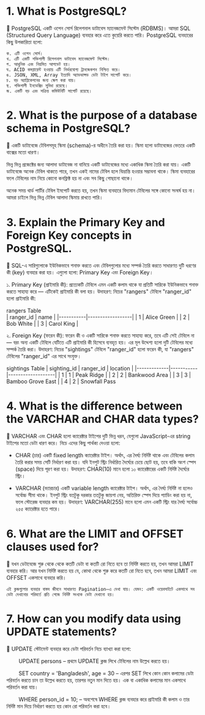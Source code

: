 


# 1. What is PostgreSQL?
🐆 PostgreSQL একটি ওপেন সোর্স রিলেশনাল ডাটাবেস ম্যানেজমেন্ট সিস্টেম (RDBMS)। আমরা SQL (Structured Query Language) ব্যবহার করে এতে কুয়েরি করতে পারি। PostgreSQL ব্যবহারের কিছু উপকারিতা হলো:

    ক. এটি ওপেন সোর্স।
    খ. এটি একটি শক্তিশালী রিলেশনাল ডাটাবেস ম্যানেজমেন্ট সিস্টেম।
    গ. আধুনিক এবং নিয়মিত আপডেট হয়।
    ঘ. ACID কমপ্লায়েন্ট হওয়ায় এটি নির্ভরযোগ্য ট্রানজেকশন নিশ্চিত করে।
    ঙ. JSON, XML, Array ইত্যাদি অ্যাডভান্সড ডেটা টাইপ সাপোর্ট করে।
    চ. বড় অ্যাপ্লিকেশনের জন্য স্কেল করা যায়।
    ছ. শক্তিশালী ইনডেক্সিং সুবিধা রয়েছে।
    জ. একটি বড় এবং সক্রিয় কমিউনিটি সাপোর্ট রয়েছে।

# 2. What is the purpose of a database schema in PostgreSQL?
🐆 একটি ডাটাবেজে টেবিলসমূহ স্কিমা (schema)-র অধীনে তৈরি করা হয়।
স্কিমা হলো ডাটাবেজের ভেতরে একটি বাক্সের মতো ধারণা।

ভিন্ন ভিন্ন প্রজেক্টের জন্য আলাদা ডাটাবেজ না বানিয়ে একটি ডাটাবেজের মধ্যে একাধিক স্কিমা তৈরি করা যায়।
একটি ডাটাবেজে অনেক টেবিল থাকতে পারে, তখন একই নামের টেবিল হলে বিভ্রান্তি হওয়ার সম্ভাবনা থাকে।
স্কিমা ব্যবহারের ফলে টেবিলের নাম নিয়ে কোনো কনফ্লিক্ট হয় না এবং সব কিছু গোছানো থাকে।

অনেক সময় থার্ড পার্টির টেবিল ইমপোর্ট করতে হয়, তখন স্কিমা ব্যবহারে বিদ্যমান টেবিলের সঙ্গে কোনো সংঘর্ষ হয় না।
আমরা চাইলে ভিন্ন ভিন্ন টেবিল আলাদা স্কিমায় রাখতে পারি।

# 3. Explain the Primary Key and Foreign Key concepts in PostgreSQL.
🐆 SQL-এ সারিগুলোকে ইউনিকভাবে শনাক্ত করতে এবং টেবিলগুলোর মধ্যে সম্পর্ক তৈরি করতে সাধারণত দুটি ধরণের কী (key) ব্যবহার করা হয়। এগুলো হলো: Primary Key এবং Foreign Key।

১. Primary Key (প্রাইমারি কী): প্রত্যেকটি টেবিলে এমন একটি কলাম থাকে যা প্রতিটি সারিকে ইউনিকভাবে শনাক্ত করতে সাহায্য করে — এটিকেই প্রাইমারি কী বলা হয়। 
    উদাহরণ: নিচের "rangers" টেবিলে "ranger_id" হলো প্রাইমারি কী:

rangers Table                          
| ranger_id | name             | 
|-----------|------------------|
| 1         | Alice Green      | 
| 2         | Bob White        | 
| 3         | Carol King       | 

২. Foreign Key (ফরেন কী): ফরেন কী ও একটি সারিকে শনাক্ত করতে সাহায্য করে, তবে এটি সেই টেবিলে না — বরং অন্য একটি টেবিলে যেটিতে এটি প্রাইমারি কী হিসেবে ব্যবহৃত হয়। এর মূল উদ্দেশ্য হলো দুটি টেবিলের মধ্যে সম্পর্ক তৈরি করা। 
    উদাহরণ: নিচের "sightings" টেবিলে "ranger_id" হলো ফরেন কী, যা "rangers" টেবিলের "ranger_id" এর সাথে সংযুক্ত।

sightings Table
| sighting_id | ranger_id | location          | 
|-------------|-----------|-------------------|
| 1           | 1         | Peak Ridge        | 
| 2           | 2         | Bankwood Area     | 
| 3           | 3         | Bamboo Grove East | 
| 4           | 2         | Snowfall Pass

# 4. What is the difference between the VARCHAR and CHAR data types?
🐆 VARCHAR এবং CHAR হলো ক্যারেক্টার টাইপের দুটি ভিন্ন ধরন, যেগুলো JavaScript-এর string টাইপের মতো ডেটা ধারণ করে। নিচে এদের কিছু পার্থক্য দেওয়া হলো:

- CHAR (চার) একটি fixed length ক্যারেক্টার টাইপ। অর্থাৎ, এর দৈর্ঘ্য নির্দিষ্ট থাকে এবং টেবিলের কলাম তৈরি করার সময় সেটি নির্ধারণ করা হয়। যদি ইনপুট স্ট্রিং নির্ধারিত দৈর্ঘ্যের চেয়ে ছোট হয়, তবে বাকি অংশ স্পেস (space) দিয়ে পূরণ করা হয়। 
    উদাহরণ: CHAR(10) মানে হলো ১০ ক্যারেক্টারের একটি নির্দিষ্ট দৈর্ঘ্যের স্ট্রিং।

- VARCHAR (ভ্যারচার) একটি variable length ক্যারেক্টার টাইপ। অর্থাৎ, এর দৈর্ঘ্য নির্দিষ্ট না হলেও সর্বোচ্চ সীমা থাকে। ইনপুট স্ট্রিং যতটুকু দরকার ততটুকু জায়গা নেয়, অতিরিক্ত স্পেস দিয়ে প্যাডিং করা হয় না, ফলে স্টোরেজ ব্যবহার কম হয়। 
    উদাহরণ: VARCHAR(255) মানে হলো এমন একটি স্ট্রিং যার দৈর্ঘ্য সর্বোচ্চ ২৫৫ ক্যারেক্টার হতে পারে। 

# 6. What are the LIMIT and OFFSET clauses used for?
🐆 যখন ডেটাবেজে শুরু থেকে থেকে কতটি ডেটা বা কতটি রো নিতে হবে তা নির্দিষ্ট করতে হয়, তখন আমরা LIMIT ব্যবহার করি। আর যখন নির্দিষ্ট করতে হয় যে,    কোথা থেকে শুরু করে কতটি রো নিতে হবে, তখন আমরা LIMIT এবং OFFSET একসাথে ব্যবহার করি।

    এই ক্লজগুলোর ব্যবহার বাস্তব জীবনে সাধারণত Pagination–এ দেখা যায়। যেমন: একটি ওয়েবসাইটে একসাথে সব ডেটা দেখানোর পরিবর্তে প্রতি পেজে নির্দিষ্ট সংখ্যক ডেটা দেখানো হয়।

# 7. How can you modify data using UPDATE statements?
🐆  UPDATE স্টেটমেন্ট ব্যবহার করে ডেটা পরিবর্তন নিচে ব্যাখ্যা করা হলো:

        UPDATE persons – প্রথমে UPDATE ক্লজ লিখে টেবিলের নাম উল্লেখ করতে হয়।

        SET country = 'Bangladesh', age = 30 – এরপর SET লিখে কোন কোন কলামের ডেটা পরিবর্তন করতে চান তা উল্লেখ করতে হয়, তারপর নতুন মান দিতে হয়। 
        এক বা একাধিক কলামের মান একসাথে পরিবর্তন করা যায়।

        WHERE person_id = 10; – অবশেষে WHERE ক্লজ ব্যবহার করে প্রাইমারি কী কলাম ও তার নির্দিষ্ট মান দিয়ে নির্ধারণ করতে হয় কোন রো পরিবর্তন করা হবে।

        
